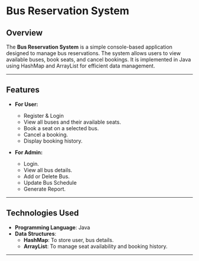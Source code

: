 # Bus Reservation System

## Overview
The **Bus Reservation System** is a simple console-based application designed to manage bus reservations. 
The system allows users to view available buses, book seats, and cancel bookings. 
It is implemented in Java using HashMap and ArrayList for efficient data management.

---

## Features
- **For User:**
    - Register & Login
    - View all buses and their available seats.
    - Book a seat on a selected bus.
    - Cancel a booking.
    - Display booking history.

- **For Admin:**
    - Login.
    - View all bus details.
    - Add or Delete Bus.
    - Update Bus Schedule
    - Generate Report.

---

## Technologies Used
- **Programming Language**: Java
- **Data Structures**: 
  - **HashMap**: To store user, bus details.
  - **ArrayList**: To manage seat availability and booking history.

---
